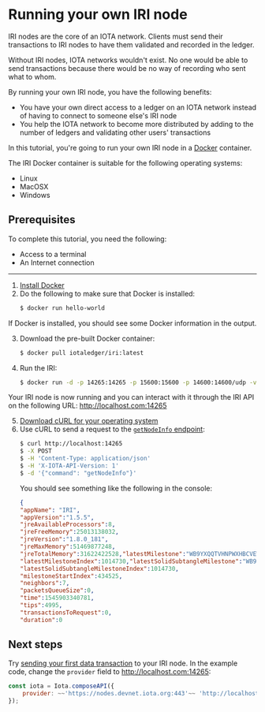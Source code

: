 # Running your own IRI node

IRI nodes are the core of an IOTA network. Clients must send their transactions to IRI nodes to have them validated and recorded in the ledger.

Without IRI nodes, IOTA networks wouldn't exist. No one would be able to send transactions because there would be no way of recording who sent what to whom.

By running your own IRI node, you have the following benefits:
* You have your own direct access to a ledger on an IOTA network instead of having to connect to someone else's IRI node
* You help the IOTA network to become more distributed by adding to the number of ledgers and validating other users' transactions

In this tutorial, you're going to run your own IRI node in a [Docker](https://www.docker.com/) container.

The IRI Docker container is suitable for the following operating systems:
* Linux
* MacOSX
* Windows

## Prerequisites

To complete this tutorial, you need the following:

* Access to a terminal
* An Internet connection

<hr>

1. [Install Docker](https://docs.docker.com/install/#supported-platforms)
2. Do the following to make sure that Docker is installed:
    ```bash
    $ docker run hello-world
    ```
If Docker is installed, you should see some Docker information in the output.

3. Download the pre-built Docker container:
    ```bash
    $ docker pull iotaledger/iri:latest
    ```
4. Run the IRI:
    ```bash
    $ docker run -d -p 14265:14265 -p 15600:15600 -p 14600:14600/udp -v /my-node:/iri/data --name iri iotaledger/iri:latest --remote -p 14265
    ```
Your IRI node is now running and you can interact with it through the IRI API on the following URL:
http://localhost.com:14265

5. [Download cURL for your operating system](https://curl.haxx.se/download.html)
6. Use cURL to send a request to the [`getNodeInfo` endpoint](https://iota.readme.io/reference#getnodeinfo):
    ```bash
    $ curl http://localhost:14265
    $ -X POST 
    $ -H 'Content-Type: application/json'
    $ -H 'X-IOTA-API-Version: 1'
    $ -d '{"command": "getNodeInfo"}'
    ```
    You should see something like the following in the console:
    ```json
    {
    "appName": "IRI",
    "appVersion":"1.5.5",
    "jreAvailableProcessors":8,
    "jreFreeMemory":25013138032,
    "jreVersion":"1.8.0_181",
    "jreMaxMemory":51469877248,
    "jreTotalMemory":31622422528,"latestMilestone":"WB9YXQQTVHNPWXHBCVEWVPWZNJAFSGPVYWPEJXVPGJIFJFFHLFAIFPAWEHJGKEIHMYAUHXOPIUGZOA999",
    "latestMilestoneIndex":1014730,"latestSolidSubtangleMilestone":"WB9YXQQTVHNPWXHBCVEWVPWZNJAFSGPVYWPEJXVPGJIFJFFHLFAIFPAWEHJGKEIHMYAUHXOPIUGZOA999",
    "latestSolidSubtangleMilestoneIndex":1014730,
    "milestoneStartIndex":434525,
    "neighbors":7,
    "packetsQueueSize":0,
    "time":1545903340781,
    "tips":4995,
    "transactionsToRequest":0,
    "duration":0
    ```
## Next steps

Try [sending your first data transaction](getting-started/sending-your-first-data-transaction.md) to your IRI node. In the example code, change the `provider` field to http://localhost.com:14265:
```js
const iota = Iota.composeAPI({
    provider: ~~'https://nodes.devnet.iota.org:443'~~ 'http://localhost.com:14265'
});
```